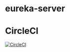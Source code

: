 # eureka-server
# CircleCI
[![CircleCI](https://circleci.com/gh/shalini811/eureka-server.svg?style=svg)](https://circleci.com/gh/shalini811/eureka-server)

